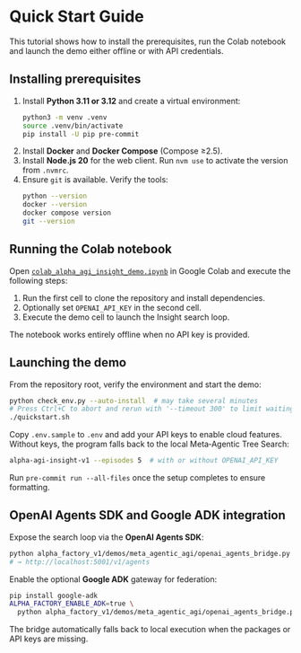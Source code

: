 # Quick Start Guide

This tutorial shows how to install the prerequisites, run the Colab notebook and launch the demo either offline or with API credentials.

## Installing prerequisites

1. Install **Python 3.11 or 3.12** and create a virtual environment:
   ```bash
   python3 -m venv .venv
   source .venv/bin/activate
   pip install -U pip pre-commit
   ```
2. Install **Docker** and **Docker Compose** (Compose ≥2.5).
3. Install **Node.js 20** for the web client. Run `nvm use` to activate the version from `.nvmrc`.
4. Ensure `git` is available. Verify the tools:
   ```bash
   python --version
   docker --version
   docker compose version
   git --version
   ```

## Running the Colab notebook

Open [`colab_alpha_agi_insight_demo.ipynb`](../alpha_factory_v1/demos/alpha_agi_insight_v0/colab_alpha_agi_insight_demo.ipynb) in Google Colab and execute the following steps:

1. Run the first cell to clone the repository and install dependencies.
2. Optionally set `OPENAI_API_KEY` in the second cell.
3. Execute the demo cell to launch the Insight search loop.

The notebook works entirely offline when no API key is provided.

## Launching the demo

From the repository root, verify the environment and start the demo:

```bash
python check_env.py --auto-install  # may take several minutes
# Press Ctrl+C to abort and rerun with '--timeout 300' to limit waiting
./quickstart.sh
```

Copy `.env.sample` to `.env` and add your API keys to enable cloud features. Without keys, the program falls back to the local Meta‑Agentic Tree Search:

```bash
alpha-agi-insight-v1 --episodes 5  # with or without OPENAI_API_KEY
```

Run `pre-commit run --all-files` once the setup completes to ensure formatting.

## OpenAI Agents SDK and Google ADK integration

Expose the search loop via the **OpenAI Agents SDK**:

```bash
python alpha_factory_v1/demos/meta_agentic_agi/openai_agents_bridge.py
# → http://localhost:5001/v1/agents
```

Enable the optional **Google ADK** gateway for federation:

```bash
pip install google-adk
ALPHA_FACTORY_ENABLE_ADK=true \
  python alpha_factory_v1/demos/meta_agentic_agi/openai_agents_bridge.py
```

The bridge automatically falls back to local execution when the packages or API keys are missing.
